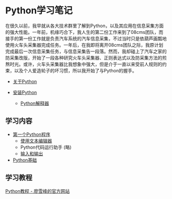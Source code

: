# Python学习笔记

在很久以前，我早就从各大技术群里了解到Python，以及其应用在信息采集方面的强大性能。一年前，机缘巧合下，我人生的第二份工作来到了08cms团队，而接手的第一份工作就是负责汽车系统的汽车信息采集，不过当时只是依葫芦画瓢地使用火车头采集器完成任务。一年后，在我即将离开08cms团队之际，我原计划完成最后一次信息采集任务，与信息采集告一段落。然而，我却碰上了汽车之家的防采集改版，开始了一段各种研究火车头采集器、正则表达式以及防采集方法的煎熬时光。或许，火车头采集器比我想象中强大，但是介于一直以来受前人规则的约束，以及个人爱造轮子的坏习惯，所以我开始了与Python的握手。

- [关于Python](https://github.com/HikingTsang/iPython/blob/master/%E5%85%B3%E4%BA%8EPython/%E5%85%B3%E4%BA%8EPython.md "关于Python")

- [安装Python](https://github.com/HikingTsang/iPython/blob/master/%E5%AE%89%E8%A3%85Python/%E5%AE%89%E8%A3%85Python.md "安装Python")
    - [Python解释器](https://github.com/HikingTsang/iPython/blob/master/%E5%AE%89%E8%A3%85Python/Python%E8%A7%A3%E9%87%8A%E5%99%A8.md "Python解释器")

## 学习内容
- [第一个Python程序](https://github.com/HikingTsang/iPython/blob/master/%E7%AC%AC%E4%B8%80%E4%B8%AAPython%E7%A8%8B%E5%BA%8F/%E7%AC%AC%E4%B8%80%E4%B8%AAPython%E7%A8%8B%E5%BA%8F.md "第一个Python程序")
    - [使用文本编辑器](https://github.com/HikingTsang/iPython/blob/master/%E7%AC%AC%E4%B8%80%E4%B8%AAPython%E7%A8%8B%E5%BA%8F/%E4%BD%BF%E7%94%A8%E6%96%87%E6%9C%AC%E7%BC%96%E8%BE%91%E5%99%A8.md "使用文本编辑器")
    - Python代码运行助手 (略)
    - [输入和输出](https://github.com/HikingTsang/iPython/blob/master/%E7%AC%AC%E4%B8%80%E4%B8%AAPython%E7%A8%8B%E5%BA%8F/%E8%BE%93%E5%85%A5%E5%92%8C%E8%BE%93%E5%87%BA.md "输入和输出")
- [Python基础](https://github.com/HikingTsang/iPython/blob/master/Python%E5%9F%BA%E7%A1%80/Python%E5%9F%BA%E7%A1%80.md "Python基础")


## 学习教程
[Python教程 - 廖雪峰的官方网站](https://www.liaoxuefeng.com/wiki/0014316089557264a6b348958f449949df42a6d3a2e542c000/ "Python教程 - 廖雪峰的官方网站")

